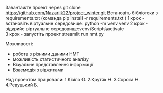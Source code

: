 Завантажте проект через git clone https://github.com/Nazariik22/project_winter.git
Встановіть бібліотеки з requirements.txt (команда pip install -r requirements.txt )
1 крок - встановіть віртуальне середовище: python -m venv venv 
2 крок - відкрийе віртуальне середовище:venv\Scripts\activate  
3 крок - запустіть проект streamlit run nmt.py 

Можливості:
* робота з різними даними НМТ
* можливість статистичного аналізу
* Візуальне представлення інформації
* Взаємодія з віджитами

Над проектом працювали:
1.Кізіло О.
2.Крутяк Н.
3.Сорока Н.
4.Ревуцький Б.

